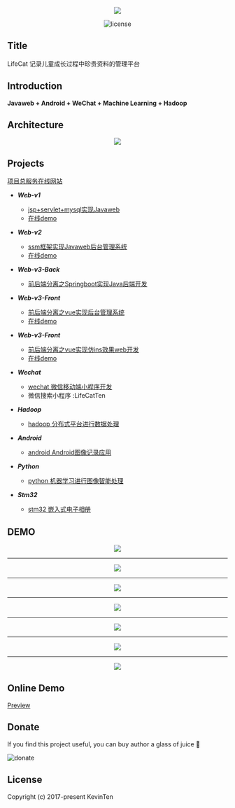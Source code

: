 <p align="center">
  <img src="https://github.com/kevinten10/LifeCat-System/blob/master/cat.svg">
</p>

<p align="center">
  <img src="https://img.shields.io/github/license/mashape/apistatus.svg" alt="license">
</p>

## Title

LifeCat 记录儿童成长过程中珍贵资料的管理平台

## Introduction

**Javaweb + Android + WeChat + Machine Learning + Hadoop**

## Architecture

<p align="center">
  <img src="https://github.com/kevinten10/LifeCat-System/blob/master/architecture.png">
</p>

## Projects

[项目总服务在线网站](http://www.lifecat.club)

  * ***Web-v1*** 
    * [jsp+servlet+mysql实现Javaweb](https://github.com/kevinten10/lifecatweb)   
    * [在线demo](http://www.lifecat.club:8080/lifecatweb/)
   
  * ***Web-v2***
    * [ssm框架实现Javaweb后台管理系统](https://github.com/kevinten10/SSM-lifecat)  
    * [在线demo](http://www.lifecat.club:8080/ssm/)
  
  * ***Web-v3-Back***
    * [前后端分离之Springboot实现Java后端开发](https://github.com/kevinten10/springboot-lifecat)  
  
  * ***Web-v3-Front*** 
    * [前后端分离之vue实现后台管理系统](https://github.com/kevinten10/Vue-Admin-lifecat)  
    * [在线demo](http://www.lifecat.club/admin)
  
  * ***Web-v3-Front*** 
    * [前后端分离之vue实现仿ins效果web开发](https://github.com/kevinten10/Web-lifecat)  
    * [在线demo](http://www.lifecat.club/lifecat)
  
  * ***Wechat*** 
    * [wechat 微信移动端小程序开发](https://github.com/kevinten10/WeChat-lifecat)  
    * 微信搜索小程序 :LifeCatTen
  
  * ***Hadoop*** 
    * [hadoop 分布式平台进行数据处理](https://github.com/kevinten10/Hadoop-lifecat)  
  
  * ***Android*** 
    * [android Android图像记录应用](https://github.com/kevinten10/Android-lifecat)  
  
  * ***Python*** 
    * [python 机器学习进行图像智能处理](https://github.com/kevinten10/Python-lifecat) 
    
  * ***Stm32*** 
    * [stm32 嵌入式电子相册](https://github.com/kevinten10/Stm32-lifecat) 


## DEMO

<p align="center">
  <img src="https://github.com/kevinten10/LifeCat-System/blob/master/show.png">
</p>

--------------------------------------------------------------------------------
<p align="center">
  <img src="https://github.com/kevinten10/LifeCat-System/blob/master/show1.png">
</p>

--------------------------------------------------------------------------------
<p align="center">
  <img src="https://github.com/kevinten10/LifeCat-System/blob/master/show2.png">
</p>

--------------------------------------------------------------------------------
<p align="center">
  <img src="https://github.com/kevinten10/LifeCat-System/blob/master/show3.png">
</p>

--------------------------------------------------------------------------------
<p align="center">
  <img src="https://github.com/kevinten10/LifeCat-System/blob/master/show4.png">
</p>

--------------------------------------------------------------------------------
<p align="center">
  <img src="https://github.com/kevinten10/LifeCat-System/blob/master/show5.png">
</p>

--------------------------------------------------------------------------------
<p align="center">
  <img src="https://github.com/kevinten10/LifeCat-System/blob/master/stm32.png">
</p>

## Online Demo

[Preview](http://www.lifecat.club)

## Donate

If you find this project useful, you can buy author a glass of juice :tropical_drink:

![donate](https://github.com/kevinten10/LifeCat-System/blob/master/pay.png)

## License

Copyright (c) 2017-present KevinTen



